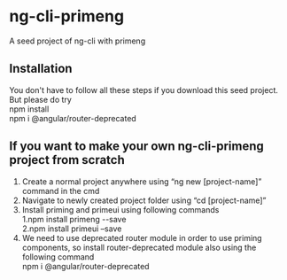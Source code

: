 # ng-cli-primeng
A seed project of ng-cli with primeng

<snippet>
  <content>

## Installation
You don't have to follow all these steps if you download this seed project. But please do try<br>
npm install<br>
npm i @angular/router-deprecated<br>

## If you want to make your own ng-cli-primeng project from scratch
1. Create a normal project anywhere using “ng new [project-name]” command in the cmd
2. Navigate to newly created project folder using “cd [project-name]”
3. Install priming and primeui using following commands<br>
    1.npm install primeng --save<br>
    2.npm install primeui –save<br>
4. We need to use deprecated router module in order to use priming components, so install router-deprecated module also using the following command<br>
npm i @angular/router-deprecated<br>

</content>
</snippet>
